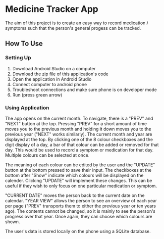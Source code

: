 # Medicine Tracker App

The aim of this project is to create an easy way to record medication / symptoms such that the person's general progess can be tracked.

## How To Use

### Setting Up

1. Download Android Studio on a computer
2. Download the zip file of this application's code 
3. Open the application in Android Studio
4. Connect computer to android phone
5. Troubleshoot connections and make sure phone is on developer mode
6. Run (press green arrow)

### Using Application

The app opens on the current month. To navigate, there is a "PREV" and "NEXT" button at the top. Pressing "PREV" for a short amount of time moves you to the previous month and holding it down moves you to the previous year ("NEXT" works similarly). The current month and year are displayed at the top. By clicking one of the 8 colour checkboxes and the digit display of a day, a bar of that colour can be added or removed for that day. This would be used to record a symptom or medication for that day. Multiple colours can be selected at once.

The meaning of each colour can be edited by the user and the "UPDATE" button at the bottom pressed to save their input. The checkboxes at the bottom after "Show" indicate which colours will be displayed on the calender. Clicking "UPDATE" will implement these changes. This can be useful if they wish to only focus on one particular medication or symptom.

"CURRENT DATE" moves the person back to the current date on the calendar. "YEAR VIEW" allows the person to see an overview of each year per page ("PREV" transports them to either the previous year or ten years ago). The contents cannot be changed, so it is mainly to see the person's progress over that year. Once again, they can choose which colours are shown.

The user's data is stored locally on the phone using a SQLite database.


